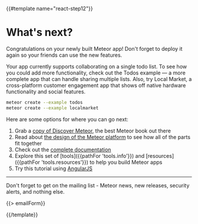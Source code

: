 {{#template name="react-step12"}}

# What's next?

Congratulations on your newly built Meteor app! Don't forget to deploy it again
so your friends can use the new features.

Your app currently supports collaborating on a single todo list. To see how you
could add more functionality, check out the Todos example &mdash; a more
complete app that can handle sharing multiple lists. Also, try Local Market, a
cross-platform customer engagement app that shows off native hardware
functionality and social features.

```bash
meteor create --example todos
meteor create --example localmarket
```

Here are some options for where you can go next:

1. Grab a [copy of Discover Meteor](https://www.discovermeteor.com/), the best Meteor book out there
2. Read about [the design of the Meteor platform](/projects) to see how all of the parts fit together
3. Check out the [complete documentation](https://docs.meteor.com)
4. Explore this set of [tools]({{pathFor 'tools.info'}}) and [resources]({{pathFor 'tools.resources'}}) to help you build Meteor apps
5. Try this tutorial using [AngularJS](/tutorials/angular)

<div class="row">
  <hr />
  <div class="col-md-6">
    <p>Don't forget to get on the mailing list - Meteor news, new releases, security alerts, and nothing else.</p>
  </div>
  <div class="col-md-6">
    {{> emailForm}}
  </div>
</div>

{{/template}}
